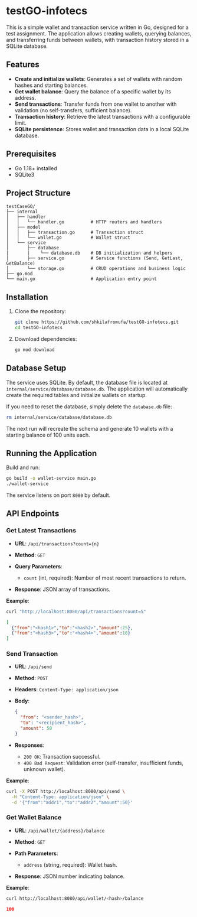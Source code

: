 # testGO-infotecs


This is a simple wallet and transaction service written in Go, designed for a test assignment. The application allows creating wallets, querying balances, and transferring funds between wallets, with transaction history stored in a SQLite database.

## Features

* **Create and initialize wallets**: Generates a set of wallets with random hashes and starting balances.
* **Get wallet balance**: Query the balance of a specific wallet by its address.
* **Send transactions**: Transfer funds from one wallet to another with validation (no self-transfers, sufficient balance).
* **Transaction history**: Retrieve the latest transactions with a configurable limit.
* **SQLite persistence**: Stores wallet and transaction data in a local SQLite database.

## Prerequisites

* Go 1.18+ installed
* SQLite3

## Project Structure

```text
testCaseGO/
├── internal
│   ├── handler
│   │   └── handler.go          # HTTP routers and handlers
│   ├── model
│   │   ├── transaction.go      # Transaction struct
│   │   └── wallet.go           # Wallet struct
│   └── service
│       ├── database
|       |    └── database.db    # DB initialization and helpers
│       ├── service.go          # Service functions (Send, GetLast, GetBalance)
│       └── storage.go          # CRUD operations and business logic
├── go.mod
└── main.go                     # Application entry point
```

## Installation

1. Clone the repository:

   ```bash
   git clone https://github.com/shkilafromufa/testGO-infotecs.git
   cd testGO-infotecs
   ```
2. Download dependencies:

   ```bash
   go mod download
   ```

## Database Setup

The service uses SQLite. By default, the database file is located at `internal/service/database/database.db`. The application will automatically create the required tables and initialize wallets on startup.

If you need to reset the database, simply delete the `database.db` file:

```bash
rm internal/service/database/database.db
```

The next run will recreate the schema and generate 10 wallets with a starting balance of 100 units each.

## Running the Application

Build and run:

```bash
go build -o wallet-service main.go
./wallet-service
```

The service listens on port `8080` by default.

## API Endpoints

### Get Latest Transactions

* **URL**: `/api/transactions?count={n}`
* **Method**: `GET`
* **Query Parameters**:

  * `count` (int, required): Number of most recent transactions to return.
* **Response**: JSON array of transactions.

**Example**:

```bash
curl "http://localhost:8080/api/transactions?count=5"
```

```json
[
  {"from":"<hash1>","to":"<hash2>","amount":25},
  {"from":"<hash3>","to":"<hash4>","amount":10}
]
```

### Send Transaction

* **URL**: `/api/send`
* **Method**: `POST`
* **Headers**: `Content-Type: application/json`
* **Body**:

  ```json
  {
    "from": "<sender_hash>",
    "to": "<recipient_hash>",
    "amount": 50
  }
  ```
* **Responses**:

  * `200 OK`: Transaction successful.
  * `400 Bad Request`: Validation error (self-transfer, insufficient funds, unknown wallet).

**Example**:

```bash
curl -X POST http://localhost:8080/api/send \
  -H "Content-Type: application/json" \
  -d '{"from":"addr1","to":"addr2","amount":50}'
```

### Get Wallet Balance

* **URL**: `/api/wallet/{address}/balance`
* **Method**: `GET`
* **Path Parameters**:

  * `address` (string, required): Wallet hash.
* **Response**: JSON number indicating balance.

**Example**:

```bash
curl http://localhost:8080/api/wallet/<hash>/balance
```

```json
100
```
